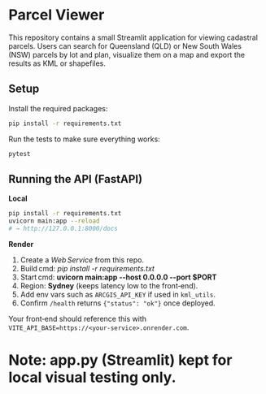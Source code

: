 # Parcel Viewer

This repository contains a small Streamlit application for viewing cadastral parcels.
Users can search for Queensland (QLD) or New South Wales (NSW) parcels by lot and plan, visualize them on a map and export the results as KML or shapefiles.

## Setup

Install the required packages:

```bash
pip install -r requirements.txt
```

Run the tests to make sure everything works:

```bash
pytest
```

## Running the API (FastAPI)

**Local**

```bash
pip install -r requirements.txt
uvicorn main:app --reload
# → http://127.0.0.1:8000/docs
```

**Render**

1. Create a *Web Service* from this repo.
2. Build cmd: *pip install -r requirements.txt*
3. Start cmd: **uvicorn main:app --host 0.0.0.0 --port $PORT**
4. Region: **Sydney** (keeps latency low to the front‑end).
5. Add env vars such as `ARCGIS_API_KEY` if used in `kml_utils`.
6. Confirm `/health` returns `{"status": "ok"}` once deployed.

Your front‑end should reference this with  
`VITE_API_BASE=https://<your-service>.onrender.com`.

# Note: app.py (Streamlit) kept for local visual testing only.

